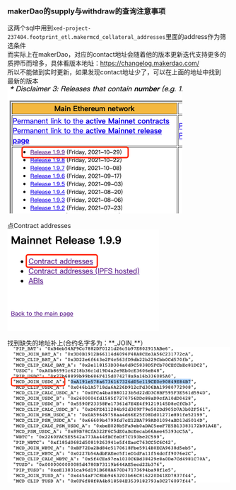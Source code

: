 ### makerDao的supply与withdraw的查询注意事项
这两个sql中用到`xed-project-237404.footprint_etl.makermcd_collateral_addresses`里面的address作为筛选条件  
而实际上在makerDao，对应的contact地址会随着他的版本更新迭代支持更多的质押币而增多，具体看版本地址：https://changelog.makerdao.com/  
所以不能做到实时更新，如果发现contact地址少了，可以在上面的地址中找到  
最新的版本  
![](./pic/WX20211111-152128.png)  

点Contract addresses  
![](./pic/WX20211111-152207.png)  

找到缺失的地址补上(合约名字多为：\*\*\_JOIN_**）
![](./pic/WX20211111-152413.png)